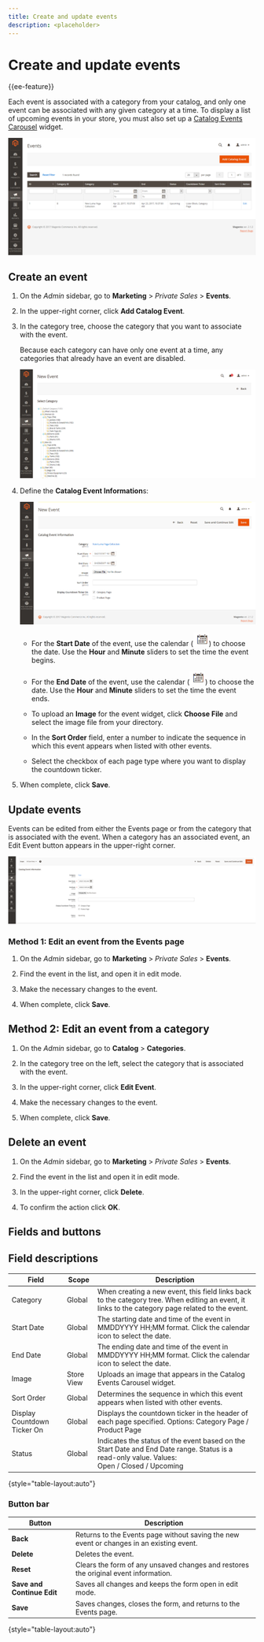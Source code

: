 ```yaml
---
title: Create and update events
description: <placeholder>
---
```

# Create and update events

{{ee-feature}}

Each event is associated with a category from your catalog, and only one event can be associated with any given category at a time. To display a list of upcoming events in your store, you must also set up a [Catalog Events Carousel](../content-design/widget-event-carousel.md) widget.

![Events list](./assets/category-events.png)<!-- zoom -->

## Create an event

1. On the _Admin_ sidebar, go to **Marketing** > _Private Sales_ > **Events**.

1. In the upper-right corner, click **Add Catalog Event**.

1. In the category tree, choose the category that you want to associate with the event.

   Because each category can have only one event at a time, any categories that already have an event are disabled.

   ![New event - category tree](./assets/catalog-events-category-tree.png)<!-- zoom -->

1. Define the **Catalog Event Information**s:

   ![Catalog event information](./assets/catalog-event-information.png)<!-- zoom -->

   - For the **Start Date** of the event, use the calendar (![Calendar icon](../assets/icon-calendar.png)) to choose the date. Use the **Hour** and **Minute** sliders to set the time the event begins.

   - For the **End Date** of the event, use the calendar (![Calendar icon](../assets/icon-calendar.png)) to choose the date. Use the **Hour** and **Minute** sliders to set the time the event ends.

   - To upload an **Image** for the event widget, click **Choose File** and select the image file from your directory.

   - In the **Sort Order** field, enter a number to indicate the sequence in which this event appears when listed with other events.

   - Select the checkbox of each page type where you want to display the countdown ticker.

1. When complete, click **Save**.

## Update events

Events can be edited from either the Events page or from the category that is associated with the event. When a category has an associated event, an Edit Event button appears in the upper-right corner.

![Event information](./assets/catalog-event-updating.png)<!-- zoom -->

### Method 1: Edit an event from the Events page

1. On the _Admin_ sidebar, go to **Marketing** > _Private Sales_ > **Events**.

1. Find the event in the list, and open it in edit mode.

1. Make the necessary changes to the event.

1. When complete, click **Save**.

## Method 2: Edit an event from a category

1. On the _Admin_ sidebar, go to **Catalog** > **Categories**.

1. In the category tree on the left, select the category that is associated with the event.

1. In the upper-right corner, click **Edit Event**.

1. Make the necessary changes to the event.

1. When complete, click **Save**.

## Delete an event

1. On the _Admin_ sidebar, go to **Marketing** > _Private Sales_ > **Events**.

1. Find the event in the list and open it in edit mode.

1. In the upper-right corner, click **Delete**.

1. To confirm the action click **OK**.

## Fields and buttons

## Field descriptions

|Field|Scope|Description|
|--- |--- |--- |
|Category|Global|When creating a new event, this field links back to the category tree. When editing an event, it links to the category page related to the event.|
|Start Date|Global|The starting date and time of the event in MMDDYYYY HH;MM format.  Click the calendar icon to select the date.|
|End Date|Global|The ending date and time of the event in MMDDYYYY HH;MM format. Click the calendar icon to select the date.|
|Image|Store View|Uploads an image that appears in the Catalog Events Carousel widget.|
|Sort Order|Global|Determines the sequence in which this event appears when listed with other events.|
|Display Countdown Ticker On|Global|Displays the countdown ticker in the header of each page specified. Options: Category Page / Product Page|
|Status|Global|Indicates the status of the event based on the Start Date and End Date range. Status is a read-only value. Values: Open / Closed / Upcoming|

{style="table-layout:auto"}

### Button bar

|Button|Description|
|--- |--- |
|**Back**|Returns to the Events page without saving the new event or changes in an existing event.|
|**Delete**|Deletes the event.|
|**Reset**|Clears the form of any unsaved changes and restores the original event information.|
|**Save and Continue Edit**|Saves all changes and keeps the form open in edit mode.|
|**Save**|Saves changes, closes the form, and returns to the Events page.|

{style="table-layout:auto"}
